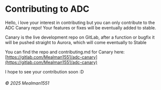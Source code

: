 # Contributing to ADC

Hello, i love your interest in contributing but you can only contribute to the ADC Canary repo! Your features or fixes will be eventually added to stable.

Canary is the live development repo on GitLab, after a function or bugfix it will be pushed straight to Aurora, which will come eventually to Stable

You can find the repo and contributing.md for Canary here: [https://gitlab.com/Mealman1551/adc-canary](https://gitlab.com/Mealman1551/adc-canary)

I hope to see your contribution soon :D

###### &copy; 2025 Mealman1551